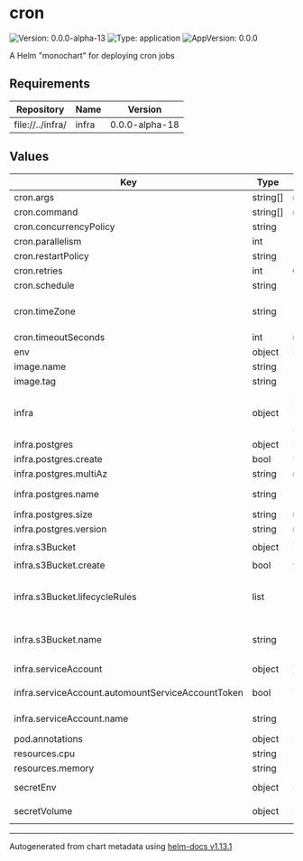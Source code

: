# cron

![Version: 0.0.0-alpha-13](https://img.shields.io/badge/Version-0.0.0--alpha--13-informational?style=flat-square) ![Type: application](https://img.shields.io/badge/Type-application-informational?style=flat-square) ![AppVersion: 0.0.0](https://img.shields.io/badge/AppVersion-0.0.0-informational?style=flat-square)

A Helm "monochart" for deploying cron jobs

## Requirements

| Repository | Name | Version |
|------------|------|---------|
| file://../infra/ | infra | 0.0.0-alpha-18 |

## Values

| Key | Type | Default | Description |
|-----|------|---------|-------------|
| cron.args | string[] | `nil` | Arguments for the command |
| cron.command | string[] | `nil` | Command to run on the image. e.g [/bin/bash, my-script.sh] |
| cron.concurrencyPolicy | string | `"Allow"` |  |
| cron.parallelism | int | `1` | Number of pods of the cron job to start |
| cron.restartPolicy | string | `"OnFailure"` | One of: Never or OnFailure. Never - does not restart. OnFailure - will re-run the job if it fails |
| cron.retries | int | `0` | Number of retries on failure of job |
| cron.schedule | string | `"* * * * *"` | Cron formatted schedule for job. |
| cron.timeZone | string | `"Europe/London"` | One of: Allow, Forbid and Replace. Allow - allows concurrently running cron jobs. Forbid - No concurrent runs, if last cron job hasn't finished then skip the new run Replace - Replace the currently running cron job with a new instance. |
| cron.timeoutSeconds | int | `nil` | The maximum amount of time the job should run for in seconds. |
| env | object | `{}` | List of environment variables for job container. |
| image.name | string | `"public.ecr.aws/nginx/nginx"` | The container image of your application |
| image.tag | string | `"alpine"` | The container tag that will be run |
| infra | object | `{"postgres":{"create":true,"multiAz":null,"name":"","size":null,"version":null},"s3Bucket":{"create":true,"lifecycleRules":[{"expiration":[{"days":0}],"status":"Disabled"}],"name":""},"serviceAccount":{"annotations":{},"automountServiceAccountToken":false,"enabled":true,"name":""}}` | Configuration for infra |
| infra.postgres | object | `{"create":true,"multiAz":null,"name":"","size":null,"version":null}` | Postgres database configuration. Leave as null for no database. |
| infra.postgres.create | bool | `true` | If a database should be created. Set to false if another app is creating the database. |
| infra.postgres.multiAz | string | `nil` | If database should be a multi-az deployment |
| infra.postgres.name | string | `""` | The database's name. If the database is created in another app, use the same name as the database in that app. |
| infra.postgres.size | string | `nil` | The instance size. Options: micro, small, medium, large or xlarge. |
| infra.postgres.version | string | `nil` | The postgres version to use. Options: 16.2, 15.6 or 14.11 |
| infra.s3Bucket | object | `{"create":true,"lifecycleRules":[{"expiration":[{"days":0}],"status":"Disabled"}],"name":""}` | S3 Bucket configuration. Set to null for no s3 bucket. |
| infra.s3Bucket.create | bool | `true` | If an s3 bucket should be created. Set to false if another app creates the s3 bucket. |
| infra.s3Bucket.lifecycleRules | list | `[{"expiration":[{"days":0}],"status":"Disabled"}]` | Lifecycle rules. See docs at https://marketplace.upbound.io/providers/upbound/provider-aws-s3/v1.2.1/resources/s3.aws.upbound.io/BucketLifecycleConfiguration/v1beta1#doc:spec-forProvider-rule The status field is required on the rule object. |
| infra.s3Bucket.name | string | `""` | Name of the bucket. If the s3 bucket is created in another app, use the same name as the s3 bucket in that app. You must also use the same service account name, provide the aws account id and set automountServiceAccountToken to true |
| infra.serviceAccount | object | `{"annotations":{},"automountServiceAccountToken":false,"enabled":true,"name":""}` | Service account configuration. Configuration is required for accessing AWS resources |
| infra.serviceAccount.automountServiceAccountToken | bool | `false` | If the service account token should be mounted into pods that use the service account. Set to true if using AWS resources. |
| infra.serviceAccount.name | string | `""` | The name of the service account. If accessing S3 buckets, this name must match the serviceAccountName in the infra chart. Defaults to the helmfile release name |
| pod.annotations | object | `{}` |  |
| resources.cpu | string | `"100m"` | Requested CPU time for the pod |
| resources.memory | string | `"64Mi"` | Maximum memory usage for the pod |
| secretEnv | object | `{}` | Secret values that are mounted as environment variables. Formatted as ```<environment variable name>: <plain text value>``` |
| secretVolume | object | `{}` | Secret values that are mounted as a file to /secrets. Formatted as ```<file name>: <base64 encoded value>``` |

----------------------------------------------
Autogenerated from chart metadata using [helm-docs v1.13.1](https://github.com/norwoodj/helm-docs/releases/v1.13.1)
